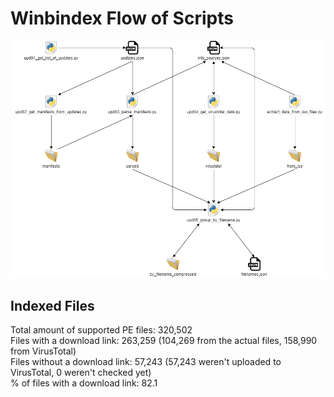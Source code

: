 # Winbindex Flow of Scripts

![winbindex-scripts-flow.png](winbindex-scripts-flow.png)

## Indexed Files

<!--FileStats-->
Total amount of supported PE files: 320,502  
Files with a download link: 263,259 (104,269 from the actual files, 158,990 from VirusTotal)  
Files without a download link: 57,243 (57,243 weren't uploaded to VirusTotal, 0 weren't checked yet)  
% of files with a download link: 82.1  
<!--/FileStats-->
